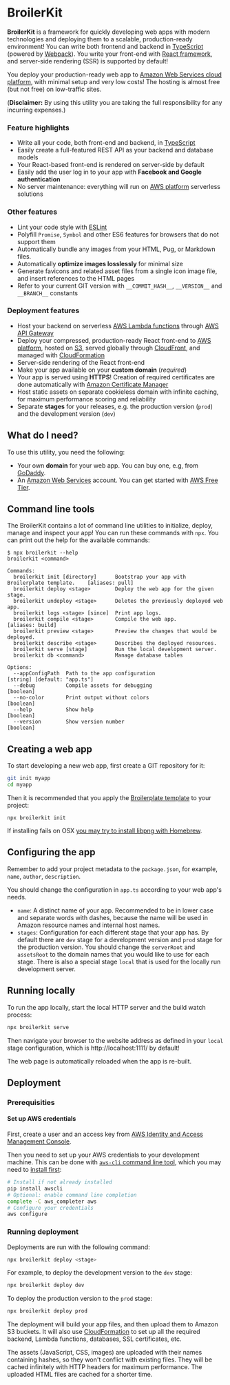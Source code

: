 # BroilerKit

**BroilerKit** is a framework for quickly developing web apps with modern technologies and deploying them to a scalable, production-ready environment! You can write both frontend and backend in [TypeScript](http://www.typescriptlang.org/) (powered by [Webpack](https://webpack.js.org/)). You write your front-end with [React framework](https://reactjs.org), and server-side rendering (SSR) is supported by default!

You deploy your production-ready web app to [Amazon Web Services cloud platform](https://aws.amazon.com/), with minimal setup and very low costs! The hosting is almost free (but not free) on low-traffic sites.

(**Disclaimer:** By using this utility you are taking the full responsibility for any incurring expenses.)

### Feature highlights

- Write all your code, both front-end and backend, in [TypeScript](http://www.typescriptlang.org/)
- Easily create a full-featured REST API as your backend and database models
- Your React-based front-end is rendered on server-side by default
- Easily add the user log in to your app with **Facebook and Google authentication**
- No server maintenance: everything will run on [AWS platform](https://aws.amazon.com/) serverless solutions

### Other features

- Lint your code style with [ESLint](http://eslint.org/)
- Polyfill `Promise`, `Symbol` and other ES6 features for browsers that do not support them
- Automatically bundle any images from your HTML, Pug, or Markdown files.
- Automatically **optimize images losslessly** for minimal size
- Generate favicons and related asset files from a single icon image file, and insert references to the HTML pages
- Refer to your current GIT version with `__COMMIT_HASH__`, `__VERSION__` and `__BRANCH__` constants

### Deployment features

- Host your backend on serverless [AWS Lambda functions](https://aws.amazon.com/lambda/) through [AWS API Gateway](https://aws.amazon.com/api-gateway/)
- Deploy your compressed, production-ready React front-end to [AWS platform](https://aws.amazon.com/), hosted on [S3](https://aws.amazon.com/s3/), served globally through [CloudFront](https://aws.amazon.com/cloudfront/), and managed with [CloudFormation](https://aws.amazon.com/cloudformation/)
- Server-side rendering of the React front-end
- Make your app available on your **custom domain** (_required_)
- Your app is served using **HTTPS**! Creation of required certificates are done automatically with [Amazon Certificate Manager](https://aws.amazon.com/certificate-manager/)
- Host static assets on separate cookieless domain with infinite caching, for maximum performance scoring and reliability
- Separate **stages** for your releases, e.g. the production version (`prod`) and the development version (`dev`)

## What do I need?

To use this utility, you need the following:

- Your own **domain** for your web app. You can buy one, e.g, from [GoDaddy](https://www.godaddy.com/domains).
- An [Amazon Web Services](https://aws.amazon.com/) account. You can get started with [AWS Free Tier](https://aws.amazon.com/free/).

## Command line tools

The BroilerKit contains a lot of command line utilities to initialize, deploy, manage and inspect your app!
You can run these commands with `npx`. You can print out the help for the available commands:

```
$ npx broilerkit --help
broilerkit <command>

Commands:
  broilerkit init [directory]      Bootstrap your app with Broilerplate template.    [aliases: pull]
  broilerkit deploy <stage>        Deploy the web app for the given stage.
  broilerkit undeploy <stage>      Deletes the previously deployed web app.
  broilerkit logs <stage> [since]  Print app logs.
  broilerkit compile <stage>       Compile the web app.                             [aliases: build]
  broilerkit preview <stage>       Preview the changes that would be deployed.
  broilerkit describe <stage>      Describes the deployed resources.
  broilerkit serve [stage]         Run the local development server.
  broilerkit db <command>          Manage database tables

Options:
  --appConfigPath  Path to the app configuration                        [string] [default: "app.ts"]
  --debug          Compile assets for debugging                                            [boolean]
  --no-color       Print output without colors                                             [boolean]
  --help           Show help                                                               [boolean]
  --version        Show version number                                                     [boolean]
```

## Creating a web app

To start developing a new web app, first create a GIT repository for it:

```bash
git init myapp
cd myapp
```

Then it is recommended that you apply the [Broilerplate template](https://github.com/ktkiiski/broilerplate.git) to your project:

```
npx broilerkit init
```

If installing fails on OSX [you may try to install libpng with Homebrew](https://github.com/tcoopman/image-webpack-loader#libpng-issues).


## Configuring the app

Remember to add your project metadata to the `package.json`, for example, `name`, `author`, `description`.

You should change the configuration in `app.ts` according to your web app's needs.

- `name`: A distinct name of your app. Recommended to be in lower case and separate words with dashes, because the name will be used in Amazon resource names and internal host names.
- `stages`: Configuration for each different stage that your app has. By default there are `dev` stage for a development version and `prod` stage for the production version. You should change the `serverRoot` and `assetsRoot` to the domain names that you would like to use for each stage. There is also a special stage `local` that is used for the locally run development server.


## Running locally

To run the app locally, start the local HTTP server and the build watch process:

```bash
npx broilerkit serve
```

Then navigate your browser to the website address as defined in your `local` stage configuration, which is http://localhost:1111/ by default!

The web page is automatically reloaded when the app is re-built.


## Deployment

### Prerequisities

#### Set up AWS credentials

First, create a user and an access key from [AWS Identity and Access Management Console](https://console.aws.amazon.com/iam).

Then you need to set up your AWS credentials to your development machine.
This can be done with [`aws-cli` command line tool](https://github.com/aws/aws-cli), which you may need to [install first](http://docs.aws.amazon.com/cli/latest/userguide/installing.html):

```bash
# Install if not already installed
pip install awscli
# Optional: enable command line completion
complete -C aws_completer aws
# Configure your credentials
aws configure
```

### Running deployment

Deployments are run with the following command:

```bash
npx broilerkit deploy <stage>
```

For example, to deploy the development version to the `dev` stage:

```bash
npx broilerkit deploy dev
```

To deploy the production version to the `prod` stage:

```bash
npx broilerkit deploy prod
```

The deployment will build your app files, and then upload them to Amazon S3 buckets. It will also use [CloudFormation](https://aws.amazon.com/cloudformation/) to set up all the required backend, Lambda functions, databases, SSL certificates, etc.

The assets (JavaScript, CSS, images) are uploaded with their names containing hashes, so they won't conflict with existing files.
They will be cached infinitely with HTTP headers for maximum performance.
The uploaded HTML files are cached for a shorter time.
